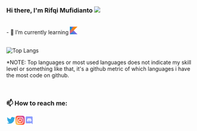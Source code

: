 ### Hi there, I'm Rifqi Mufidianto <img src="https://raw.githubusercontent.com/iampavangandhi/iampavangandhi/master/gifs/Hi.gif" width="30px"></h2>

<br />
- 🌱 I’m currently learning 
<code><img height="20" src="https://raw.githubusercontent.com/github/explore/80688e429a7d4ef2fca1e82350fe8e3517d3494d/topics/kotlin/kotlin.png"></code>

<br />
<br />

![Top Langs](https://github-readme-stats.vercel.app/api/top-langs/?username=Mufiidz&layout=compact&theme=dark)

*NOTE: Top languages or most used languages does not indicate my skill level or something like that, it's a github metric of which languages i have the most code on github.

<br />

### 📫 How to reach me:
<a href="https://twitter.com/mufiiidz">
  <img align="left" alt="Mufidz | Twitter" width="24px" src="assets/twitter.svg" />
</a>
<a href="https://instagram.com/mufiidz">
  <img align="left" alt="Mufidz | Instagram" width="24px" src="assets/instagram.svg" />
</a>
<a href="https://discordapp.com/users/492185855167954945">
  <img align="left" alt="Mufidz Discord" width="24px" src="assets/discord.svg" />
</a>

<!--
**Mufiidz/Mufiidz** is a ✨ _special_ ✨ repository because its `README.md` (this file) appears on your GitHub profile.

Here are some ideas to get you started:

- 🔭 I’m currently working on ...
- 🌱 I’m currently learning ...
- 👯 I’m looking to collaborate on ...
- 🤔 I’m looking for help with ...
- 💬 Ask me about ...
- 📫 How to reach me: ...
- 😄 Pronouns: ...
- ⚡ Fun fact: ...
-->
